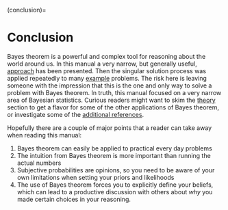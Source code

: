(conclusion)=
# Conclusion

Bayes theorem is a powerful and complex tool for reasoning about the world around us. In this manual a very narrow, but generally useful, [approach](process) has been presented. Then the singular solution process was applied repeatedly to many [example](examples) problems. The risk here is leaving someone with the impression that this is the one and only way to solve a problem with Bayes theorem. In truth, this manual focused on a very narrow area of Bayesian statistics. Curious readers might want to skim the [theory](theory) section to get a flavor for some of the other applications of Bayes theorem, or investigate some of the [additional references](additional-refs). 

Hopefully there are a couple of major points that a reader can take away when reading this manual:

1. Bayes theorem can easily be applied to practical every day problems
1. The intuition from Bayes theorem is more important than running the actual numbers
1. Subjective probabilities are opinions, so you need to be aware of your own limitations when setting your priors and likelihoods
1. The use of Bayes theorem forces you to explicitly define your beliefs, which can lead to a productive discussion with others about *why* you made certain choices in your reasoning.  

<!-- If you appreciated the content of this manual, there are many ways to support it and other projects like it. 

- If you saw any errors in the text, please report them.
- If you would like to provide financial support, please make a donation.   -->